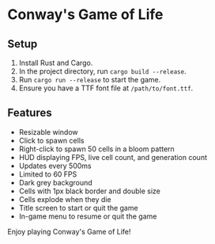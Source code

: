 # Conway's Game of Life

## Setup
1. Install Rust and Cargo.
2. In the project directory, run `cargo build --release`.
3. Run `cargo run --release` to start the game.
4. Ensure you have a TTF font file at `/path/to/font.ttf`.

## Features
- Resizable window
- Click to spawn cells
- Right-click to spawn 50 cells in a bloom pattern
- HUD displaying FPS, live cell count, and generation count
- Updates every 500ms
- Limited to 60 FPS
- Dark grey background
- Cells with 1px black border and double size
- Cells explode when they die
- Title screen to start or quit the game
- In-game menu to resume or quit the game

Enjoy playing Conway's Game of Life!
